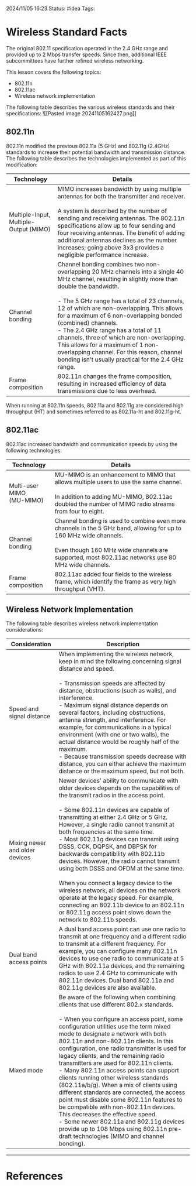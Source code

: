 2024/11/05 16:23
Status: #idea
Tags:

# Wireless Standard Facts

The original 802.11 specification operated in the 2.4 GHz range and provided up to 2 Mbps transfer speeds. Since then, additional IEEE subcommittees have further refined wireless networking.

This lesson covers the following topics:

- 802.11n
- 802.11ac
- Wireless network implementation

The following table describes the various wireless standards and their specifications:
![[Pasted image 20241105162427.png]]
## 802.11n

802.11n modified the previous 802.11a (5 GHz) and 802.11g (2.4GHz) standards to increase their potential bandwidth and transmission distance. The following table describes the technologies implemented as part of this modification:

|Technology|Details|
|---|---|
|Multiple-Input, Multiple-Output (MIMO)|MIMO increases bandwidth by using multiple antennas for both the transmitter and receiver.<br><br>A system is described by the number of sending and receiving antennas. The 802.11n specifications allow up to four sending and four receiving antennas. The benefit of adding additional antennas declines as the number increases; going above 3x3 provides a negligible performance increase.|
|Channel bonding|Channel bonding combines two non-overlapping 20 MHz channels into a single 40 MHz channel, resulting in slightly more than double the bandwidth.<br><br>- The 5 GHz range has a total of 23 channels, 12 of which are non-overlapping. This allows for a maximum of 6 non-overlapping bonded (combined) channels.<br>- The 2.4 GHz range has a total of 11 channels, three of which are non-overlapping. This allows for a maximum of 1 non-overlapping channel. For this reason, channel bonding isn't usually practical for the 2.4 GHz range.|
|Frame composition|802.11n changes the frame composition, resulting in increased efficiency of data transmissions due to less overhead.|

When running at 802.11n speeds, 802.11a and 802.11g are considered high throughput (HT) and sometimes referred to as 802.11a-ht and 802.11g-ht.

## 802.11ac

802.11ac increased bandwidth and communication speeds by using the following technologies:

|Technology|Details|
|---|---|
|Multi-user MIMO  <br>(MU-MIMO)|MU-MIMO is an enhancement to MIMO that allows multiple users to use the same channel.<br><br>In addition to adding MU-MIMO, 802.11ac doubled the number of MIMO radio streams from four to eight.|
|Channel bonding|Channel bonding is used to combine even more channels in the 5 GHz band, allowing for up to 160 MHz wide channels.<br><br>Even though 160 MHz wide channels are supported, most 802.11ac networks use 80 MHz wide channels.|
|Frame composition|802.11ac added four fields to the wireless frame, which identify the frame as very high throughput (VHT).|

## Wireless Network Implementation

The following table describes wireless network implementation considerations:

|Consideration|Description|
|---|---|
|Speed and signal distance|When implementing the wireless network, keep in mind the following concerning signal distance and speed.<br><br>- Transmission speeds are affected by distance, obstructions (such as walls), and interference.<br>- Maximum signal distance depends on several factors, including obstructions, antenna strength, and interference. For example, for communications in a typical environment (with one or two walls), the actual distance would be roughly half of the maximum.<br>- Because transmission speeds decrease with distance, you can either achieve the maximum distance or the maximum speed, but not both.|
|Mixing newer and older devices|Newer devices' ability to communicate with older devices depends on the capabilities of the transmit radios in the access point.<br><br>- Some 802.11n devices are capable of transmitting at either 2.4 GHz or 5 GHz. However, a single radio cannot transmit at both frequencies at the same time.<br>- Most 802.11g devices can transmit using DSSS, CCK, DQPSK, and DBPSK for backwards compatibility with 802.11b devices. However, the radio cannot transmit using both DSSS and OFDM at the same time.<br><br>When you connect a legacy device to the wireless network, all devices on the network operate at the legacy speed. For example, connecting an 802.11b device to an 802.11n or 802.11g access point slows down the network to 802.11b speeds.|
|Dual band access points|A dual band access point can use one radio to transmit at one frequency and a different radio to transmit at a different frequency. For example, you can configure many 802.11n devices to use one radio to communicate at 5 GHz with 802.11a devices, and the remaining radios to use 2.4 GHz to communicate with 802.11n devices. Dual band 802.11a and 802.11g devices are also available.|
|Mixed mode|Be aware of the following when combining clients that use different 802.x standards.<br><br>- When you configure an access point, some configuration utilities use the term mixed mode to designate a network with both 802.11n and non-802.11n clients. In this configuration, one radio transmitter is used for legacy clients, and the remaining radio transmitters are used for 802.11n clients.<br>- Many 802.11n access points can support clients running other wireless standards (802.11a/b/g). When a mix of clients using different standards are connected, the access point must disable some 802.11n features to be compatible with non-802.11n devices. This decreases the effective speed.<br>- Some newer 802.11a and 802.11g devices provide up to 108 Mbps using 802.11n pre-draft technologies (MIMO and channel bonding).|





---
# References
